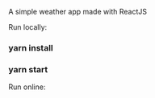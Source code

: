 A simple weather app made with ReactJS

Run locally:
### yarn install
### yarn start

Run online:
<a href="https://weather-app-19136.web.app/"></a>
